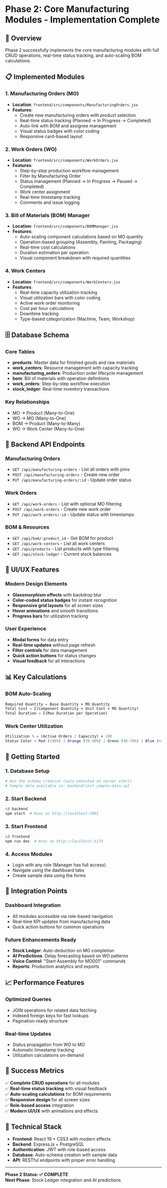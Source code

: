 # Phase 2: Core Manufacturing Modules - Implementation Complete

## 🎯 Overview
Phase 2 successfully implements the core manufacturing modules with full CRUD operations, real-time status tracking, and auto-scaling BOM calculations.

## 📋 Implemented Modules

### 1. Manufacturing Orders (MO)
- **Location**: `frontend/src/components/ManufacturingOrders.jsx`
- **Features**:
  - Create new manufacturing orders with product selection
  - Real-time status tracking (Planned → In Progress → Completed)
  - Auto-link with BOM and assignee management
  - Visual status badges with color coding
  - Responsive card-based layout

### 2. Work Orders (WO)
- **Location**: `frontend/src/components/WorkOrders.jsx`
- **Features**:
  - Step-by-step production workflow management
  - Filter by Manufacturing Order
  - Status management (Planned → In Progress → Paused → Completed)
  - Work center assignment
  - Real-time timestamp tracking
  - Comments and issue logging

### 3. Bill of Materials (BOM) Manager
- **Location**: `frontend/src/components/BOMManager.jsx`
- **Features**:
  - Auto-scaling component calculations based on MO quantity
  - Operation-based grouping (Assembly, Painting, Packaging)
  - Real-time cost calculations
  - Duration estimation per operation
  - Visual component breakdown with required quantities

### 4. Work Centers
- **Location**: `frontend/src/components/WorkCenters.jsx`
- **Features**:
  - Real-time capacity utilization tracking
  - Visual utilization bars with color coding
  - Active work order monitoring
  - Cost per hour calculations
  - Downtime tracking
  - Type-based categorization (Machine, Team, Workshop)

## 🗄️ Database Schema

### Core Tables
- **products**: Master data for finished goods and raw materials
- **work_centers**: Resource management with capacity tracking
- **manufacturing_orders**: Production order lifecycle management
- **bom**: Bill of materials with operation definitions
- **work_orders**: Step-by-step workflow execution
- **stock_ledger**: Real-time inventory transactions

### Key Relationships
- MO → Product (Many-to-One)
- WO → MO (Many-to-One)
- BOM → Product (Many-to-Many)
- WO → Work Center (Many-to-One)

## 🔧 Backend API Endpoints

### Manufacturing Orders
- `GET /api/manufacturing-orders` - List all orders with joins
- `POST /api/manufacturing-orders` - Create new order
- `PUT /api/manufacturing-orders/:id` - Update order status

### Work Orders
- `GET /api/work-orders` - List with optional MO filtering
- `POST /api/work-orders` - Create new work order
- `PUT /api/work-orders/:id` - Update status with timestamps

### BOM & Resources
- `GET /api/bom/:product_id` - Get BOM for product
- `GET /api/work-centers` - List all work centers
- `GET /api/products` - List products with type filtering
- `GET /api/stock-ledger` - Current stock balances

## 🎨 UI/UX Features

### Modern Design Elements
- **Glassmorphism effects** with backdrop blur
- **Color-coded status badges** for instant recognition
- **Responsive grid layouts** for all screen sizes
- **Hover animations** and smooth transitions
- **Progress bars** for utilization tracking

### User Experience
- **Modal forms** for data entry
- **Real-time updates** without page refresh
- **Filter controls** for data management
- **Quick action buttons** for status changes
- **Visual feedback** for all interactions

## 📊 Key Calculations

### BOM Auto-Scaling
```javascript
Required Quantity = Base Quantity × MO Quantity
Total Cost = Σ(Component Quantity × Unit Cost × MO Quantity)
Total Duration = Σ(Max Duration per Operation)
```

### Work Center Utilization
```javascript
Utilization % = (Active Orders / Capacity) × 100
Status Color = Red (>90%) | Orange (70-90%) | Green (40-70%) | Blue (<40%)
```

## 🚀 Getting Started

### 1. Database Setup
```bash
# Run the schema creation (auto-executed on server start)
# Sample data available in: backend/init-sample-data.sql
```

### 2. Start Backend
```bash
cd backend
npm start  # Runs on http://localhost:3001
```

### 3. Start Frontend
```bash
cd frontend
npm run dev  # Runs on http://localhost:5173
```

### 4. Access Modules
- Login with any role (Manager has full access)
- Navigate using the dashboard tabs
- Create sample data using the forms

## 🔮 Integration Points

### Dashboard Integration
- All modules accessible via role-based navigation
- Real-time KPI updates from manufacturing data
- Quick action buttons for common operations

### Future Enhancements Ready
- **Stock Ledger**: Auto-deduction on MO completion
- **AI Predictions**: Delay forecasting based on WO patterns
- **Voice Control**: "Start Assembly for MO001" commands
- **Reports**: Production analytics and exports

## 📈 Performance Features

### Optimized Queries
- JOIN operations for related data fetching
- Indexed foreign keys for fast lookups
- Pagination-ready structure

### Real-time Updates
- Status propagation from WO to MO
- Automatic timestamp tracking
- Utilization calculations on-demand

## 🎯 Success Metrics

✅ **Complete CRUD operations** for all modules  
✅ **Real-time status tracking** with visual feedback  
✅ **Auto-scaling calculations** for BOM requirements  
✅ **Responsive design** for all screen sizes  
✅ **Role-based access** integration  
✅ **Modern UI/UX** with animations and effects  

## 🔧 Technical Stack

- **Frontend**: React 19 + CSS3 with modern effects
- **Backend**: Express.js + PostgreSQL
- **Authentication**: JWT with role-based access
- **Database**: Auto-schema creation with sample data
- **API**: RESTful endpoints with proper error handling

---

**Phase 2 Status: ✅ COMPLETE**  
**Next Phase**: Stock Ledger integration and AI predictions